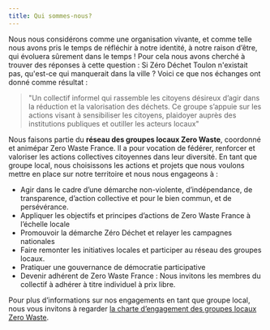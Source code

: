 ```yaml
---
title: Qui sommes-nous?
---
```


Nous nous considérons comme une organisation vivante, et comme telle nous avons
pris le temps de réfléchir à notre identité, à notre raison d’être, qui évoluera
sûrement dans le temps ! Pour cela nous avons cherché à trouver des réponses à
cette question : Si Zéro Déchet Toulon n'existait pas, qu'est-ce qui manquerait
dans la ville ? Voici ce que nos échanges ont donné comme résultat :

> "Un collectif informel qui rassemble les citoyens désireux d’agir dans la
> réduction et la valorisation des déchets. Ce groupe s’appuie sur les actions
> visant à sensibiliser les citoyens, plaidoyer auprès des institutions
> publiques et outiller les acteurs locaux"

Nous faisons partie du **réseau des groupes locaux Zero Waste**, coordonné et
animépar Zero Waste France. Il a pour vocation de fédérer, renforcer et
valoriser les actions collectives citoyennes dans leur diversité. En tant que
groupe local, nous choisissons les actions et projets que nous voulons mettre
en place sur notre territoire et nous nous engageons à :

* Agir dans le cadre d’une démarche non-violente, d’indépendance, de
  transparence, d’action collective et pour le bien commun, et de persévérance.
* Appliquer les objectifs et principes d’actions de Zero Waste France à
  l’échelle locale
* Promouvoir la démarche Zéro Déchet et relayer les campagnes nationales
* Faire remonter les initiatives locales et participer au réseau des groupes
  locaux.
* Pratiquer une gouvernance de démocratie participative
* Devenir adhérent de Zero Waste France : Nous invitons les membres du collectif
  à adhérer à titre individuel à prix libre.

Pour plus d’informations sur nos engagements en tant que groupe local, nous vous
invitons à regarder [la charte d’engagement des groupes locaux Zero Waste][1].

[1]: https://www.zerowastefrance.org/media/CharteGroupeslocaux.pdf
